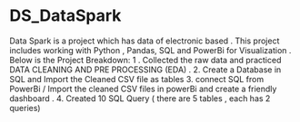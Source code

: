 # DS_DataSpark
Data Spark is a project which has data of electronic based . This project includes working with Python , Pandas, SQL and PowerBi for Visualization . 
Below is the Project Breakdown:
  1 . Collected the raw data and practiced DATA CLEANING AND PRE PROCESSING (EDA) .
  2.  Create a Database in SQL and Import the Cleaned CSV file as tables
  3.  connect SQL from PowerBi / Import the cleaned CSV files in powerBi and create a friendly dashboard . 
  4.  Created 10 SQL Query ( there are 5 tables , each has 2 queries) 


  
